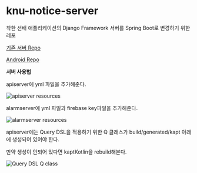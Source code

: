 # knu-notice-server

착한 선배 애플리케이션의 Django Framework 서버를 Spring Boot로 변경하기 위한 레포

[기존 서버 Repo](https://github.com/ppcomp/knu-notice-server) 

[Android Repo](https://github.com/ppcomp/knu-notice-client)



**서버 사용법**

apiserver에 yml 파일을 추가해준다.

![apiserver resources](https://user-images.githubusercontent.com/59406960/167166200-3721a7a9-7534-4e3e-83b7-090a4c4e7b05.png)



alarmserver에 yml 파일과 firebase key파일을 추가해준다.

![alarmserver resources](https://user-images.githubusercontent.com/59406960/167166281-8fbbe3d8-d407-4601-a656-f098ae338849.png)

apiserver에는 Query DSL을 적용하기 위한 Q 클래스가 build/generated/kapt 아래에 생성되어 있어야 한다.

만약 생성이 안되어 있다면 kaptKotlin을 rebuild해본다.

![Query DSL Q class](https://user-images.githubusercontent.com/59406960/167166573-995b61ed-8b04-49cb-9503-0f49d299e93c.png)